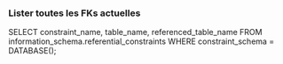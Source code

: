 ### Lister toutes les FKs actuelles

SELECT constraint_name, table_name, referenced_table_name
FROM information_schema.referential_constraints
WHERE constraint_schema = DATABASE();

